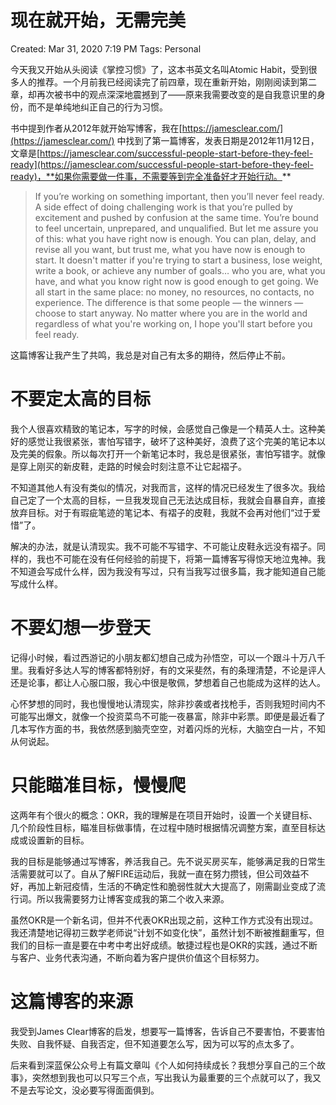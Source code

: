 # 现在就开始，无需完美

Created: Mar 31, 2020 7:19 PM
Tags: Personal

今天我又开始从头阅读《掌控习惯》了，这本书英文名叫Atomic Habit，受到很多人的推荐。一个月前我已经阅读完了前四章，现在重新开始，刚刚阅读到第二章，却再次被书中的观点深深地震撼到了——原来我需要改变的是自我意识里的身份，而不是单纯地纠正自己的行为习惯。

书中提到作者从2012年就开始写博客，我在[https://jamesclear.com/](https://jamesclear.com/) 中找到了第一篇博客，发表日期是2012年11月12日，文章是[https://jamesclear.com/successful-people-start-before-they-feel-ready](https://jamesclear.com/successful-people-start-before-they-feel-ready)，**如果你需要做一件事，不需要等到完全准备好才开始行动。**

> If you’re working on something important, then you’ll never feel ready. A side effect of doing challenging work is that you’re pulled by excitement and pushed by confusion at the same time.
> You’re bound to feel uncertain, unprepared, and unqualified. But let me assure you of this: what you have right now is enough. You can plan, delay, and revise all you want, but trust me, what you have now is enough to start. It doesn't matter if you're trying to start a business, lose weight, write a book, or achieve any number of goals… who you are, what you have, and what you know right now is good enough to get going.
> We all start in the same place: no money, no resources, no contacts, no experience. The difference is that some people — the winners — choose to start anyway.
> No matter where you are in the world and regardless of what you're working on, I hope you'll start before you feel ready.

这篇博客让我产生了共鸣，我总是对自己有太多的期待，然后停止不前。

# 不要定太高的目标

我个人很喜欢精致的笔记本，写字的时候，会感觉自己像是一个精英人士。这种美好的感觉让我很紧张，害怕写错字，破坏了这种美好，浪费了这个完美的笔记本以及完美的假象。所以每次打开一个新笔记本时，我总是很紧张，害怕写错字。就像是穿上刚买的新皮鞋，走路的时候会时刻注意不让它起褶子。

不知道其他人有没有类似的情况，对我而言，这样的情况已经发生了很多次。我给自己定了一个太高的目标，一旦我发现自己无法达成目标，我就会自暴自弃，直接放弃目标。对于有瑕疵笔迹的笔记本、有褶子的皮鞋，我就不会再对他们“过于爱惜”了。

解决的办法，就是认清现实。我不可能不写错字、不可能让皮鞋永远没有褶子。同样的，我也不可能在没有任何经验的前提下，将第一篇博客写得惊天地泣鬼神。我不知道会写成什么样，因为我没有写过，只有当我写过很多篇，我才能知道自己能写成什么样。

# 不要幻想一步登天

记得小时候，看过西游记的小朋友都幻想自己成为孙悟空，可以一个跟斗十万八千里。我看好多达人写的博客都特别好，有的文采斐然，有的条理清楚，不论是评人还是论事，都让人心服口服，我心中很是敬佩，梦想着自己也能成为这样的达人。

心怀梦想的同时，我也慢慢地认清现实，除非抄袭或者找枪手，否则我短时间内不可能写出爆文，就像一个投资菜鸟不可能一夜暴富，除非中彩票。即便是最近看了几本写作方面的书，我依然感到脑壳空空，对着闪烁的光标，大脑空白一片，不知从何说起。

# 只能瞄准目标，慢慢爬

这两年有个很火的概念：OKR，我的理解是在项目开始时，设置一个关键目标、几个阶段性目标，瞄准目标做事情，在过程中随时根据情况调整方案，直至目标达成或设置新的目标。

我的目标是能够通过写博客，养活我自己。先不说买房买车，能够满足我的日常生活需要就可以了。自从了解FIRE运动后，我就一直在努力攒钱，但公司效益不好，再加上新冠疫情，生活的不确定性和脆弱性就大大提高了，刚需副业变成了流行词。所以我需要努力让博客变成我的第二个收入来源。

虽然OKR是一个新名词，但并不代表OKR出现之前，这种工作方式没有出现过。我还清楚地记得初三数学老师说“计划不如变化快”，虽然计划不断被推翻重写，但我们的目标一直是要在中考中考出好成绩。敏捷过程也是OKR的实践，通过不断与客户、业务代表沟通，不断向着为客户提供价值这个目标努力。

# 这篇博客的来源

我受到James Clear博客的启发，想要写一篇博客，告诉自己不要害怕，不要害怕失败、自我怀疑、自我否定，但不知道要怎么写，因为可以写的点太多了。

后来看到深蓝保公众号上有篇文章叫《个人如何持续成长？我想分享自己的三个故事》，突然想到我也可以只写三个点，写出我认为最重要的三个点就可以了，我又不是去写论文，没必要写得面面俱到。
